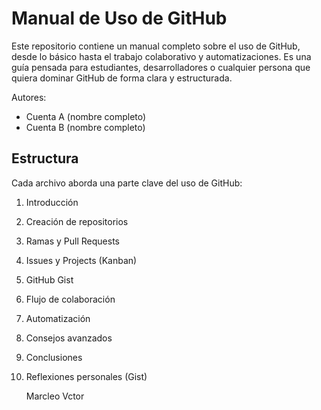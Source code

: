 # Manual de Uso de GitHub

Este repositorio contiene un manual completo sobre el uso de GitHub, desde lo básico hasta el trabajo colaborativo y automatizaciones. Es una guía pensada para estudiantes, desarrolladores o cualquier persona que quiera dominar GitHub de forma clara y estructurada.

Autores:
- Cuenta A (nombre completo)
- Cuenta B (nombre completo)

## Estructura
Cada archivo aborda una parte clave del uso de GitHub:
1. Introducción
2. Creación de repositorios
3. Ramas y Pull Requests
4. Issues y Projects (Kanban)
5. GitHub Gist
6. Flujo de colaboración
7. Automatización
8. Consejos avanzados
9. Conclusiones
10. Reflexiones personales (Gist)

    Marcleo
    Vctor
